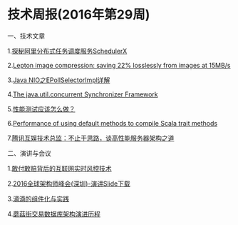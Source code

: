 # 技术周报(2016年第29周)

一、技术文章

1.[探秘阿里分布式任务调度服务SchedulerX](https://yq.aliyun.com/articles/57780?spm=5176.100239.bloglist.29.ThWYBV)

2.[Lepton image compression: saving 22% losslessly from images at 15MB/s](https://blogs.dropbox.com/tech/2016/07/lepton-image-compression-saving-22-losslessly-from-images-at-15mbs/)

3.[Java NIO之EPollSelectorImpl详解](http://hellojava.info/?p=498#rd&sukey=3997c0719f1515204b0e468f3e2dc6beef309c036e88f056c774c6e64652160eea20a721dca3f309ce939c1a6d5b42b6)

4.[The java.util.concurrent Synchronizer Framework](http://gee.cs.oswego.edu/dl/papers/aqs.pdf)

5.[性能测试应该怎么做？](http://coolshell.cn/articles/17381.html)

6.[Performance of using default methods to compile Scala trait methods](http://www.scala-lang.org/blog/2016/07/08/trait-method-performance.html)

7.[腾讯互娱技术总监：不止于思路，谈高性能服务器架构之道](http://dbaplus.cn/news-21-504-1.html)

二、演讲与会议

1.[敢付敢赔背后的互联网实时风控技术](http://www.infoq.com/cn/presentations/internet-real-time-wind-control-technology)

2.[2016全球架构师峰会(深圳)-演讲Slide下载](http://sz2016.archsummit.com/schedule)

3.[滴滴的组件化与实践](https://github.com/NewGenerationTechnologyGroup/Technology-Sharing/raw/master/file/滴滴的组件化与实践.pdf)

4.[蘑菇街交易数据库架构演进历程](http://bbs.tech.mogujie.org/forum.php?mod=viewthread&tid=18&extra=page%3D1&ticket=TK-51827-ZGesoEWyG7UseZtArueidQfw4fVNpYFMN0f)


